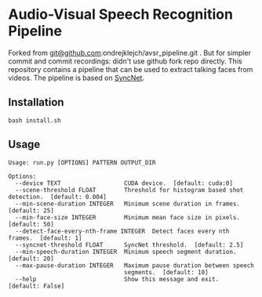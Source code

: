 # Audio-Visual Speech Recognition Pipeline
Forked from git@github.com:ondrejklejch/avsr_pipeline.git . But for simpler commit and commit recordings: didn't use github fork repo directly.
This repository contains a pipeline that can be used to extract talking faces from videos. The pipeline is based on [SyncNet](https://github.com/joonson/syncnet_python).

## Installation
```
bash install.sh
```

## Usage
```
Usage: run.py [OPTIONS] PATTERN OUTPUT_DIR

Options:
  --device TEXT                  CUDA device.  [default: cuda:0]
  --scene-threshold FLOAT        Threshold for histogram based shot detection.  [default: 0.004]
  --min-scene-duration INTEGER   Minimum scene duration in frames.  [default: 25]
  --min-face-size INTEGER        Minimum mean face size in pixels.  [default: 50]
  --detect-face-every-nth-frame INTEGER  Detect faces every nth frames.  [default: 1]
  --syncnet-threshold FLOAT      SyncNet threshold.  [default: 2.5]
  --min-speech-duration INTEGER  Minimum speech segment duration.  [default: 20]
  --max-pause-duration INTEGER   Maximum pause duration between speech
                                 segments.  [default: 10]
  --help                         Show this message and exit.  [default: False]
```
